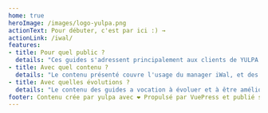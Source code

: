 ```yaml
---
home: true
heroImage: /images/logo-yulpa.png
actionText: Pour débuter, c'est par ici :) →
actionLink: /iwal/
features:
- title: Pour quel public ?
  details: "Ces guides s'adressent principalement aux clients de YULPA. Certains guides ou tutoriaux peuvent parfois être plus généraux."
- title: Avec quel contenu ?
  details: "Le contenu présenté couvre l'usage du manager iWal, et des services YULPA. Prochainement il sera complété par des tutoriaux de la communautée."
- title: Avec quelles évolutions ?
  details: "Le contenu des guides a vocation à évoluer et à être amélioré grâce à vos retours et suggestions !"
footer: Contenu crée par yulpa avec ❤️ Propulsé par VuePress et publié sous licence ouverte sur GitHub.
---
```


